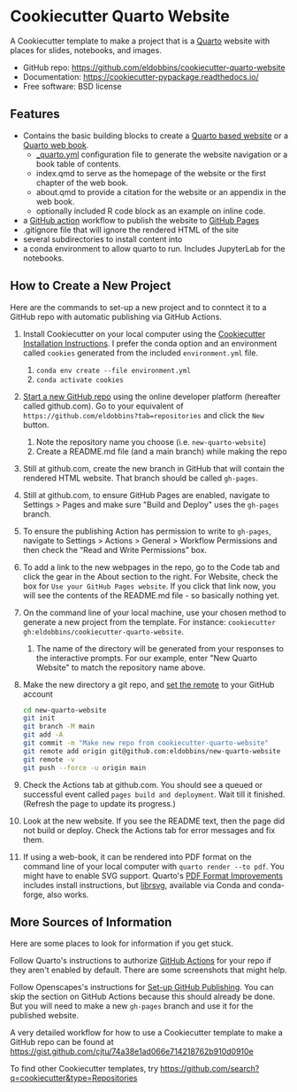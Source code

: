 # Cookiecutter Quarto Website

A Cookiecutter template to make a project that is a [Quarto](https://quarto.org/) website with places for slides, notebooks, and images.

- GitHub repo: https://github.com/eldobbins/cookiecutter-quarto-website
- Documentation: https://cookiecutter-pypackage.readthedocs.io/
- Free software: BSD license

## Features

- Contains the basic building blocks to create a [Quarto based website](https://quarto.org/docs/websites/) or a [Quarto web book](https://quarto.org/docs/reference/projects/books.html).
  - [_quarto.yml](https://quarto.org/docs/websites/website-navigation.html#top-navigation) configuration file to generate the website navigation or a book table of contents.
  - index.qmd to serve as the homepage of the website or the first chapter of the web book.
  - about.qmd to provide a citation for the website or an appendix in the web book.
  - optionally included R code block as an example on inline code.
- a [GitHub action](https://github.com/features/actions) workflow to publish the website to [GitHub Pages](https://pages.github.com/)
- .gitignore file that will ignore the rendered HTML of the site
- several subdirectories to install content into
- a conda environment to allow quarto to run.  Includes JupyterLab for the notebooks.

## How to Create a New Project

Here are the commands to set-up a new project and to conntect it to a GitHub repo with  automatic publishing via GitHub Actions.

1. Install Cookiecutter on your local computer using the [Cookiecutter Installation Instructions](https://cookiecutter.readthedocs.io/en/stable/installation.html). I prefer the conda option and an environment called `cookies` generated from the included `environment.yml` file.  
    1. `conda env create --file environment.yml`
    2. `conda activate cookies`  

2. [Start a new GitHub repo](https://docs.github.com/en/repositories/creating-and-managing-repositories/quickstart-for-repositories) using the online developer platform (hereafter called github.com). Go to your equivalent of `https://github.com/eldobbins?tab=repositories` and click the `New` button.
    1. Note the repository name you choose (i.e. `new-quarto-website`)
    2. Create a README.md file (and a main branch) while making the repo

3. Still at github.com, create the new branch in GitHub that will contain the rendered HTML website. That branch should be called `gh-pages`.

4. Still at github.com, to ensure GitHub Pages are enabled, navigate to Settings > Pages and make sure "Build and Deploy" uses the `gh-pages` branch.

5. To ensure the publishing Action has permission to write to `gh-pages`, navigate to Settings > Actions > General > Workflow Permissions and then check the “Read and Write Permissions” box.

6. To add a link to the new webpages in the repo, go to the Code tab and click the gear in the About section to the right. For Website, check the box for `Use your GitHub Pages website`.  If you click that link now, you will see the contents of the README.md file - so basically nothing yet.

7. On the command line of your local machine, use your chosen method to generate a new project from the template. For instance: `cookiecutter gh:eldobbins/cookiecutter-quarto-website`. 
    1. The name of the directory will be generated from your responses to the interactive prompts. For our example, enter "New Quarto Website" to match the repository name above.

8. Make the new directory a git repo, and [set the remote](https://docs.github.com/en/get-started/getting-started-with-git/managing-remote-repositories) to your GitHub account

    ``` bash
    cd new-quarto-website
    git init
    git branch -M main
    git add -A
    git commit -m "Make new repo from cookiecutter-quarto-website"
    git remote add origin git@github.com:eldobbins/new-quarto-website
    git remote -v
    git push --force -u origin main
    ```

9. Check the Actions tab at github.com. You should see a queued or successful event called `pages build and deployment`.  Wait till it finished. (Refresh the page to update its progress.)

10. Look at the new website. If you see the README text, then the page did not build or deploy. Check the Actions tab for error messages and fix them.

11. If using a web-book, it can be rendered into PDF format on the command line of your local computer with `quarto render --to pdf`. You might have to enable SVG support. Quarto's [PDF Format Improvements](https://quarto.org/docs/prerelease/1.3/pdf.html) includes install instructions, but [librsvg](https://anaconda.org/conda-forge/librsvg), available via Conda and conda-forge, also works.

## More Sources of Information

Here are some places to look for information if you get stuck.

Follow Quarto's instructions to authorize [GitHub Actions](https://quarto.org/docs/manuscripts/publishing.html#authorize-github-actions) for your repo if they aren't enabled by default. There are some screenshots that might help.

Follow Openscapes's instructions for [Set-up GitHub Publishing](https://openscapes.github.io/quarto-website-tutorial/explore.html#setup-github-action). You can skip the section on GitHub Actions because this should already be done. But you will need to make a new `gh-pages` branch and use it for the published website.

A very detailed workflow for how to use a Cookiecutter template to make a GitHub repo can be found at https://gist.github.com/cjtu/74a38e1ad066e714218762b910d0910e

To find other Cookiecutter templates, try https://github.com/search?q=cookiecutter&type=Repositories
